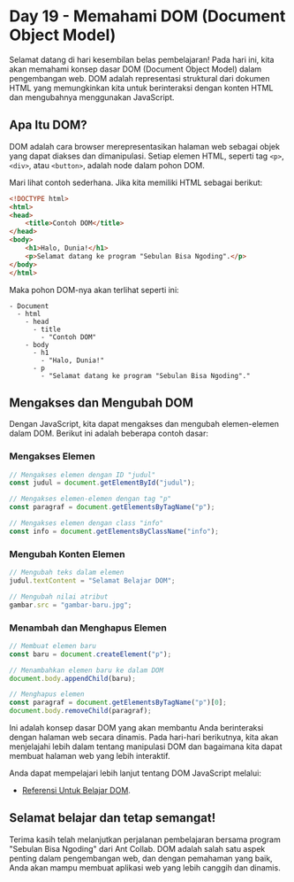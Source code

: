 # Day 19 - Memahami DOM (Document Object Model)

Selamat datang di hari kesembilan belas pembelajaran! Pada hari ini, kita akan memahami konsep dasar DOM (Document Object Model) dalam pengembangan web. DOM adalah representasi struktural dari dokumen HTML yang memungkinkan kita untuk berinteraksi dengan konten HTML dan mengubahnya menggunakan JavaScript.

## Apa Itu DOM?

DOM adalah cara browser merepresentasikan halaman web sebagai objek yang dapat diakses dan dimanipulasi. Setiap elemen HTML, seperti tag `<p>`, `<div>`, atau `<button>`, adalah node dalam pohon DOM.

Mari lihat contoh sederhana. Jika kita memiliki HTML sebagai berikut:

```html
<!DOCTYPE html>
<html>
<head>
    <title>Contoh DOM</title>
</head>
<body>
    <h1>Halo, Dunia!</h1>
    <p>Selamat datang ke program "Sebulan Bisa Ngoding".</p>
</body>
</html>
```

Maka pohon DOM-nya akan terlihat seperti ini:

```
- Document
  - html
    - head
      - title
        - "Contoh DOM"
    - body
      - h1
        - "Halo, Dunia!"
      - p
        - "Selamat datang ke program "Sebulan Bisa Ngoding"."
```

## Mengakses dan Mengubah DOM

Dengan JavaScript, kita dapat mengakses dan mengubah elemen-elemen dalam DOM. Berikut ini adalah beberapa contoh dasar:

### Mengakses Elemen

```javascript
// Mengakses elemen dengan ID "judul"
const judul = document.getElementById("judul");

// Mengakses elemen-elemen dengan tag "p"
const paragraf = document.getElementsByTagName("p");

// Mengakses elemen dengan class "info"
const info = document.getElementsByClassName("info");
```

### Mengubah Konten Elemen

```javascript
// Mengubah teks dalam elemen
judul.textContent = "Selamat Belajar DOM";

// Mengubah nilai atribut
gambar.src = "gambar-baru.jpg";
```

### Menambah dan Menghapus Elemen

```javascript
// Membuat elemen baru
const baru = document.createElement("p");

// Menambahkan elemen baru ke dalam DOM
document.body.appendChild(baru);

// Menghapus elemen
const paragraf = document.getElementsByTagName("p")[0];
document.body.removeChild(paragraf);
```

Ini adalah konsep dasar DOM yang akan membantu Anda berinteraksi dengan halaman web secara dinamis. Pada hari-hari berikutnya, kita akan menjelajahi lebih dalam tentang manipulasi DOM dan bagaimana kita dapat membuat halaman web yang lebih interaktif.

Anda dapat mempelajari lebih lanjut tentang DOM JavaScript melalui:

* [Referensi Untuk Belajar DOM](https://www.w3schools.com/js/js_functions.asp).

Selamat belajar dan tetap semangat!
---

Terima kasih telah melanjutkan perjalanan pembelajaran bersama program "Sebulan Bisa Ngoding" dari Ant Collab. DOM adalah salah satu aspek penting dalam pengembangan web, dan dengan pemahaman yang baik, Anda akan mampu membuat aplikasi web yang lebih canggih dan dinamis.